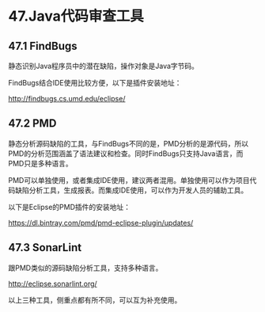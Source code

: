# 47.Java代码审查工具

## 47.1 FindBugs

静态识别Java程序员中的潜在缺陷，操作对象是Java字节码。

FindBugs结合IDE使用比较方便，以下是插件安装地址：

http://findbugs.cs.umd.edu/eclipse/


## 47.2 PMD

静态分析源码缺陷的工具，与FindBugs不同的是，PMD分析的是源代码，所以PMD的分析范围涵盖了语法建议和检查。同时FindBugs只支持Java语言，而PMD只是多种语言。

PMD可以单独使用，或者集成IDE使用，建议两者混用。单独使用可以作为项目代码缺陷分析工具，生成报表。而集成IDE使用，可以作为开发人员的辅助工具。

以下是Eclipse的PMD插件的安装地址：

https://dl.bintray.com/pmd/pmd-eclipse-plugin/updates/

## 47.3 SonarLint

跟PMD类似的源码缺陷分析工具，支持多种语言。

http://eclipse.sonarlint.org/

以上三种工具，侧重点都有所不同，可以互为补充使用。




